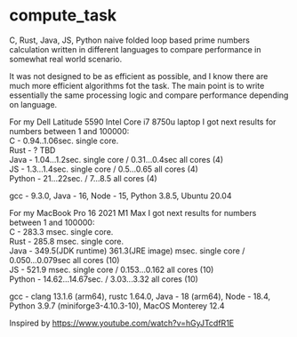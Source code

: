 # compute_task
C, Rust, Java, JS, Python naive folded loop based prime numbers calculation written in different languages to compare performance in somewhat real world scenario.

It was not designed to be as efficient as possible, and I know there are much more efficient algorithms fot the task. The main point is to write essentially the same processing logic and compare performance depending on language.

For my Dell Latitude 5590 Intel Core i7 8750u laptop I got next results for numbers between 1 and 100000:  
C - 0.94..1.06sec. single core.  
Rust - ? TBD  
Java - 1.04...1.2sec. single core / 0.31...0.4sec all cores (4)  
JS - 1.3...1.4sec. single core / 0.5...0.65 all cores (4)  
Python - 21...22sec. / 7...8.5 all cores (4)  

gcc - 9.3.0, Java - 16, Node - 15, Python 3.8.5, Ubuntu 20.04

For my MacBook Pro 16 2021 M1 Max I got next results for numbers between 1 and 100000:  
C - 283.3 msec. single core.  
Rust - 285.8 msec. single core.  
Java - 349.5(JDK runtime) 361.3(JRE image) msec. single core / 0.050...0.079sec all cores (10)   
JS - 521.9 msec. single core / 0.153...0.162 all cores (10)  
Python - 14.62...14.67sec. / 3.03...3.32 all cores (10)

gcc - clang 13.1.6 (arm64), rustc 1.64.0, Java - 18 (arm64), Node - 18.4, Python 3.9.7 (miniforge3-4.10.3-10), MacOS Monterey 12.4

Inspired by https://www.youtube.com/watch?v=hGyJTcdfR1E



